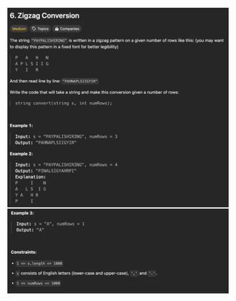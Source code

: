 ![Alt text](/Medium/zigzag_conversion_6/screenshots/1.png?raw=true "6. Zigzag Conversion")
![Alt text](/Medium/zigzag_conversion_6/screenshots/2.png?raw=true "6. Zigzag Conversion")
